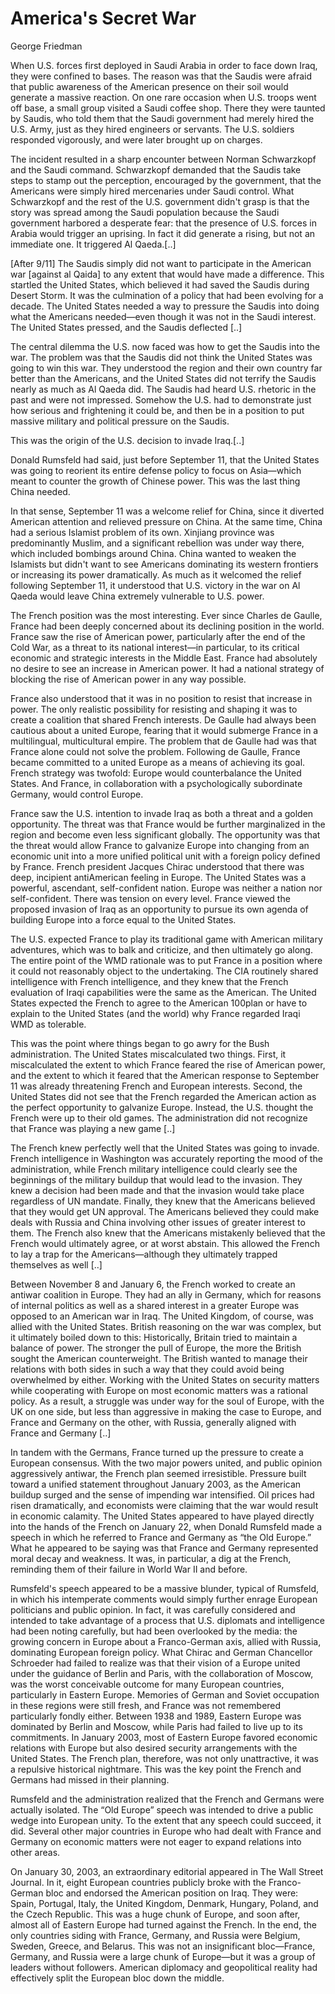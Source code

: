 # America's Secret War

George Friedman

When U.S. forces first deployed in Saudi Arabia in order to face down
Iraq, they were confined to bases. The reason was that the Saudis were
afraid that public awareness of the American presence on their soil
would generate a massive reaction. On one rare occasion when
U.S. troops went off base, a small group visited a Saudi coffee
shop. There they were taunted by Saudis, who told them that the Saudi
government had merely hired the U.S. Army, just as they hired
engineers or servants. The U.S. soldiers responded vigorously, and
were later brought up on charges.

The incident resulted in a sharp encounter between Norman Schwarzkopf
and the Saudi command. Schwarzkopf demanded that the Saudis take steps
to stamp out the perception, encouraged by the government, that the
Americans were simply hired mercenaries under Saudi control. What
Schwarzkopf and the rest of the U.S. government didn't grasp is that
the story was spread among the Saudi population because the Saudi
government harbored a desperate fear: that the presence of U.S. forces
in Arabia would trigger an uprising. In fact it did generate a rising,
but not an immediate one. It triggered Al Qaeda.[..]

[After 9/11] The Saudis simply did not want to participate in the
American war [against al Qaida] to any extent that would have made a
difference. This startled the United States, which believed it had
saved the Saudis during Desert Storm. It was the culmination of a
policy that had been evolving for a decade. The United States needed a
way to pressure the Saudis into doing what the Americans needed—even
though it was not in the Saudi interest. The United States pressed,
and the Saudis deflected [..]

The central dilemma the U.S. now faced was how to get the Saudis into
the war. The problem was that the Saudis did not think the United
States was going to win this war. They understood the region and their
own country far better than the Americans, and the United States did
not terrify the Saudis nearly as much as Al Qaeda did. The Saudis had
heard U.S. rhetoric in the past and were not impressed. Somehow the
U.S. had to demonstrate just how serious and frightening it could be,
and then be in a position to put massive military and political
pressure on the Saudis.

This was the origin of the U.S. decision to invade Iraq.[..] 

<a name='china'/>

Donald Rumsfeld had said, just before September 11, that the
United States was going to reorient its entire defense policy to focus
on Asia—which meant to counter the growth of Chinese power.  This was
the last thing China needed.

In that sense, September 11 was a welcome relief for China, since it
diverted American attention and relieved pressure on China. At the
same time, China had a serious Islamist problem of its own. Xinjiang
province was predominantly Muslim, and a significant rebellion was
under way there, which included bombings around China.  China wanted
to weaken the Islamists but didn't want to see Americans dominating
its western frontiers or increasing its power dramatically. As much as
it welcomed the relief following September 11, it understood that
U.S. victory in the war on Al Qaeda would leave China extremely
vulnerable to U.S. power.

<a name='france'/>

The French position was the most interesting.  Ever since Charles de
Gaulle, France had been deeply concerned about its declining position
in the world. France saw the rise of American power, particularly
after the end of the Cold War, as a threat to its national interest—in
particular, to its critical economic and strategic interests in the
Middle East. France had absolutely no desire to see an increase in
American power. It had a national strategy of blocking the rise of
American power in any way possible.

France also understood that it was in no position to resist that
increase in power. The only realistic possibility for resisting and
shaping it was to create a coalition that shared French interests.  De
Gaulle had always been cautious about a united Europe, fearing that it
would submerge France in a multilingual, multicultural empire. The
problem that de Gaulle had was that France alone could not solve the
problem. Following de Gaulle, France became committed to a united
Europe as a means of achieving its goal.  French strategy was twofold:
Europe would counterbalance the United States.  And France, in
collaboration with a psychologically subordinate Germany, would
control Europe.

France saw the U.S. intention to invade Iraq as both a threat and a
golden opportunity. The threat was that France would be further
marginalized in the region and become even less significant globally.
The opportunity was that the threat would allow France to galvanize
Europe into changing from an economic unit into a more unified
political unit with a foreign policy defined by France. French
president Jacques Chirac understood that there was deep, incipient
antiAmerican feeling in Europe. The United States was a powerful,
ascendant, self-confident nation.  Europe was neither a nation nor
self-confident.  There was tension on every level. France viewed the
proposed invasion of Iraq as an opportunity to pursue its own agenda
of building Europe into a force equal to the United States.

The U.S. expected France to play its traditional game with American
military adventures, which was to balk and criticize, and then
ultimately go along. The entire point of the WMD rationale was to put
France in a position where it could not reasonably object to the
undertaking.  The CIA routinely shared intelligence with French
intelligence, and they knew that the French evaluation of Iraqi
capabilities were the same as the American. The United States expected
the French to agree to the American 100plan or have to explain to the
United States (and the world) why France regarded Iraqi WMD as
tolerable.

This was the point where things began to go awry for the Bush
administration.  The United States miscalculated two things.  First,
it miscalculated the extent to which France feared the rise of
American power, and the extent to which it feared that the American
response to September 11 was already threatening French and European
interests. Second, the United States did not see that the French
regarded the American action as the perfect opportunity to galvanize
Europe. Instead, the U.S. thought the French were up to their old
games. The administration did not recognize that France was playing a
new game [..]

The French knew perfectly well that the United States was going to
invade. French intelligence in Washington was accurately reporting the
mood of the administration, while French military intelligence could
clearly see the beginnings of the military buildup that would lead to
the invasion. They knew a decision had been made and that the invasion
would take place regardless of UN mandate.  Finally, they knew that
the Americans believed that they would get UN approval.  The Americans
believed they could make deals with Russia and China involving other
issues of greater interest to them.  The French also knew that the
Americans mistakenly believed that the French would ultimately agree,
or at worst abstain. This allowed the French to lay a trap for the
Americans—although they ultimately trapped themselves as well [..]

Between November 8 and January 6, the French worked to create an
antiwar coalition in Europe. They had an ally in Germany, which for
reasons of internal politics as well as a shared interest in a greater
Europe was opposed to an American war in Iraq. The United Kingdom, of
course, was allied with the United States. British reasoning on the
war was complex, but it ultimately boiled down to this: Historically,
Britain tried to maintain a balance of power.  The stronger the pull
of Europe, the more the British sought the American counterweight. The
British wanted to manage their relations with both sides in such a way
that they could avoid being overwhelmed by either. Working with the
United States on security matters while cooperating with Europe on
most economic matters was a rational policy. As a result, a struggle
was under way for the soul of Europe, with the UK on one side, but
less than aggressive in making the case to Europe, and France and
Germany on the other, with Russia, generally aligned with France and
Germany [..]

In tandem with the Germans, France turned up the pressure to create a
European consensus. With the two major powers united, and public
opinion aggressively antiwar, the French plan seemed
irresistible. Pressure built toward a unified statement throughout
January 2003, as the American buildup surged and the sense of
impending war intensified. Oil prices had risen dramatically, and
economists were claiming that the war would result in economic
calamity.  The United States appeared to have played directly into the
hands of the French on January 22, when Donald Rumsfeld made a speech
in which he referred to France and Germany as “the Old Europe.” What
he appeared to be saying was that France and Germany represented moral
decay and weakness.  It was, in particular, a dig at the French,
reminding them of their failure in World War II and before.

Rumsfeld's speech appeared to be a massive blunder, typical of
Rumsfeld, in which his intemperate comments would simply further
enrage European politicians and public opinion. In fact, it was
carefully considered and intended to take advantage of a process that
U.S.  diplomats and intelligence had been noting carefully, but had
been overlooked by the media: the growing concern in Europe about a
Franco-German axis, allied with Russia, dominating European foreign
policy.  What Chirac and German Chancellor Schroeder had failed to
realize was that their vision of a Europe united under the guidance of
Berlin and Paris, with the collaboration of Moscow, was the worst
conceivable outcome for many European countries, particularly in
Eastern Europe. Memories of German and Soviet occupation in these
regions were still fresh, and France was not remembered particularly
fondly either.  Between 1938 and 1989, Eastern Europe was dominated by
Berlin and Moscow, while Paris had failed to live up to its
commitments. In January 2003, most of Eastern Europe favored economic
relations with Europe but also desired security arrangements with the
United States.  The French plan, therefore, was not only unattractive,
it was a repulsive historical nightmare. This was the key point the
French and Germans had missed in their planning.

Rumsfeld and the administration realized that the French and Germans
were actually isolated. The “Old Europe” speech was intended to drive
a public wedge into European unity. To the extent that any speech
could succeed, it did. Several other major countries in Europe who had
dealt with France and Germany on economic matters were not eager to
expand relations into other areas.

On January 30, 2003, an extraordinary editorial appeared in The Wall
Street Journal. In it, eight European countries publicly broke with
the Franco-German bloc and endorsed the American position on Iraq.
They were: Spain, Portugal, Italy, the United Kingdom, Denmark,
Hungary, Poland, and the Czech Republic. This was a huge chunk of
Europe, and soon after, almost all of Eastern Europe had turned
against the French.  In the end, the only countries siding with
France, Germany, and Russia were Belgium, Sweden, Greece, and
Belarus. This was not an insignificant bloc—France, Germany, and
Russia were a large chunk of Europe—but it was a group of leaders
without followers. American diplomacy and geopolitical reality had
effectively split the European bloc down the middle.














